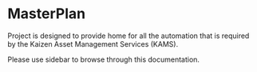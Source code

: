 # MasterPlan

Project is designed to provide home for all the automation that is required by the Kaizen Asset Management Services (KAMS).

Please use sidebar to browse through this documentation.

